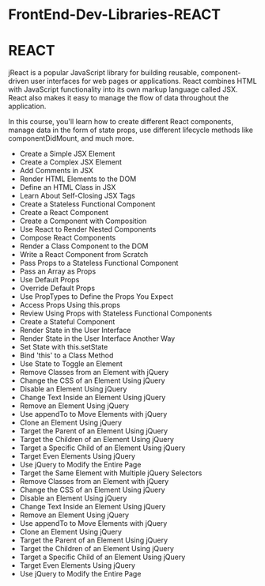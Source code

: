 # FrontEnd-Dev-Libraries-REACT

<!DOCTYPE html>
<html lang="en">
<head>
    <meta charset="UTF-8">
    <meta name="viewport" content="width=device-width, initial-scale=1.0">
    <title>FrontEnd-Dev-Libraries-REACT
    </title>
</head>
<body>
    <div class="jQuery">
        <h1>REACT</h1>
        <p>jReact is a popular JavaScript library for building reusable, component-driven user interfaces for web pages or applications.
          React combines HTML with JavaScript functionality into its own markup language called JSX. React also makes it easy to manage the flow of data throughout the application.

In this course, you'll learn how to create different React components, manage data in the form of state props, use different lifecycle methods like componentDidMount, and much more.</p>
        <ul>
            <li>Create a Simple JSX Element</li>
            <li>Create a Complex JSX Element</li>
            <li>Add Comments in JSX</li>
            <li>Render HTML Elements to the DOM</li>
            <li>Define an HTML Class in JSX</li>
            <li>Learn About Self-Closing JSX Tags</li>
            <li>Create a Stateless Functional Component</li>
            <li>Create a React Component</li>
            <li>Create a Component with Composition</li>
            <li>Use React to Render Nested Components</li>
            <li>Compose React Components</li>
            <li>Render a Class Component to the DOM</li>
            <li>Write a React Component from Scratch</li>
            <li>Pass Props to a Stateless Functional Component</li>
            <li>Pass an Array as Props</li>
            <li>Use Default Props</li>
            <li>Override Default Props</li>
            <li>Use PropTypes to Define the Props You Expect</li>
            <li>Access Props Using this.props</li>
            <li>Review Using Props with Stateless Functional Components</li>
            <li>Create a Stateful Component</li>
            <li>Render State in the User Interface</li>
            <li>Render State in the User Interface Another Way</li>
            <li>Set State with this.setState</li>
            <li>Bind 'this' to a Class Method</li>
            <li>Use State to Toggle an Element</li>
            <li>Remove Classes from an Element with jQuery</li>
            <li>Change the CSS of an Element Using jQuery</li>
            <li>Disable an Element Using jQuery</li>
            <li>Change Text Inside an Element Using jQuery</li>
            <li>Remove an Element Using jQuery</li>
            <li>Use appendTo to Move Elements with jQuery</li>
            <li>Clone an Element Using jQuery</li>
            <li>Target the Parent of an Element Using jQuery</li>
            <li>Target the Children of an Element Using jQuery</li>
            <li>Target a Specific Child of an Element Using jQuery</li>
            <li>Target Even Elements Using jQuery</li>
            <li>Use jQuery to Modify the Entire Page</li>
            <li>Target the Same Element with Multiple jQuery Selectors</li>
            <li>Remove Classes from an Element with jQuery</li>
            <li>Change the CSS of an Element Using jQuery</li>
            <li>Disable an Element Using jQuery</li>
            <li>Change Text Inside an Element Using jQuery</li>
            <li>Remove an Element Using jQuery</li>
            <li>Use appendTo to Move Elements with jQuery</li>
            <li>Clone an Element Using jQuery</li>
            <li>Target the Parent of an Element Using jQuery</li>
            <li>Target the Children of an Element Using jQuery</li>
            <li>Target a Specific Child of an Element Using jQuery</li>
            <li>Target Even Elements Using jQuery</li>
            <li>Use jQuery to Modify the Entire Page</li>
          </ul>
    </div>
</body>
</html>
